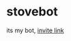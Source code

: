 # stovebot
its my bot,
[invite link](https://discord.com/api/oauth2/authorize?client_id=786585812216709132&permissions=2048&scope=bot)
